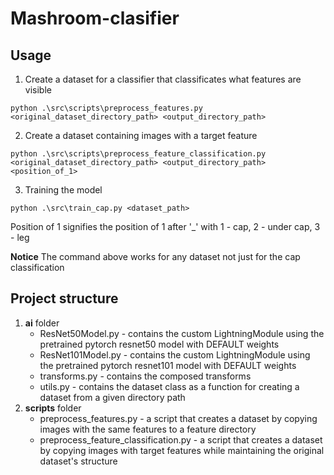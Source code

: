 # Mashroom-clasifier

## Usage

1. Create a dataset for a classifier that classificates what features are visible

```
python .\src\scripts\preprocess_features.py <original_dataset_directory_path> <output_directory_path>
```

2. Create a dataset containing images with a target feature

```
python .\src\scripts\preprocess_feature_classification.py <original_dataset_directory_path> <output_directory_path> <position_of_1>
```

3. Training the model

```
python .\src\train_cap.py <dataset_path>
```

Position of 1 signifies the position of 1 after '\_' with 1 - cap, 2 - under cap, 3 - leg

**Notice** The command above works for any dataset not just for the cap classification

## Project structure

1. **ai** folder
   - ResNet50Model.py - contains the custom LightningModule using the pretrained pytorch resnet50 model with DEFAULT weights
   - ResNet101Model.py - contains the custom LightningModule using the pretrained pytorch resnet101 model with DEFAULT weights
   - transforms.py - contains the composed transforms
   - utils.py - contains the dataset class as a function for creating a dataset from a given directory path
2. **scripts** folder
   - preprocess_features.py - a script that creates a dataset by copying images with the same features to a feature directory
   - preprocess_feature_classification.py - a script that creates a dataset by copying images with target features while maintaining the original dataset's structure
